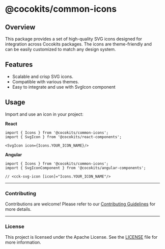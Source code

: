 # @cocokits/common-icons
## Overview
This package provides a set of high-quality SVG icons designed for integration across Cocokits packages. The icons are theme-friendly and can be easily customized to match any design system.

## Features
- Scalable and crisp SVG icons.
- Compatible with various themes.
- Easy to integrate and use with SvgIcon component

## Usage
Import and use an icon in your project:

**React**
```
import { Icons } from '@cocokits/common-icons';
import { SvgIcon } from '@cocokits/react-components';

<SvgIcon icon={Icons.YOUR_ICON_NAME}/>
```

**Angular**
```
import { Icons } from '@cocokits/common-icons';
import { SvgIconComponent } from '@cocokits/angular-components';

// <cck-svg-icon [icon]="Icons.YOUR_ICON_NAME"/>
```

---

### Contributing
Contributions are welcome! Please refer to our [Contributing Guidelines](https://github.com/coco-base/cocokits/blob/main/CONTRIBUTING.md) for more details.

---

### License
This project is licensed under the Apache License. See the [LICENSE](https://github.com/coco-base/cocokits/blob/main/LICENSE) file for more information.
